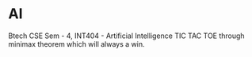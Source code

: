 # AI
Btech CSE Sem - 4, INT404 - Artificial Intelligence 
TIC  TAC TOE through minimax theorem which will always a win.
